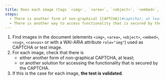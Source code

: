 ```yaml
---
title: Does each image (tags `<img>`, `<area>`, `<object>`, `<embed>`, `<svg>`, `<canvas>` or with a WAI-ARIA attribute `role="img"`) used as a [CAPTCHA](#captcha) meet one of these conditions?
steps:
  - There is another form of non-graphical [CAPTCHA](#captcha), at least.
  - There is another way to access functionality that is secured by the [CAPTCHA](#captcha).
---
```


1. Find images in the document (elements `<img>`, `<area>`, `<object>`, `<embed>`, `<svg>`, `<canvas>` or with a WAI-ARIA attribute `role="img"`) used as CAPTCHA or test image.
2. For each image, check that there is
   - either another form of non-graphical CAPTCHA, at least;
   - or another solution for accessing the functionality that is secured by the CAPTCHA.
3. If this is the case for each image, **the test is validated**.
